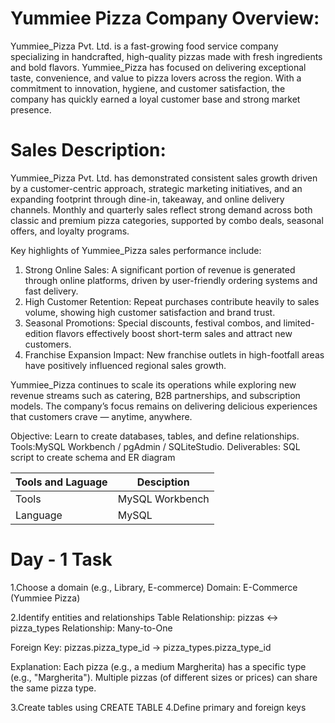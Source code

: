 # Yummiee Pizza Company Overview:
Yummiee_Pizza Pvt. Ltd. is a fast-growing food service company specializing in handcrafted, high-quality pizzas made with fresh ingredients and bold flavors. Yummiee_Pizza has focused on delivering exceptional taste, convenience, and value to pizza lovers across the region. With a commitment to innovation, hygiene, and customer satisfaction, the company has quickly earned a loyal customer base and strong market presence.

# Sales Description:
Yummiee_Pizza Pvt. Ltd. has demonstrated consistent sales growth driven by a customer-centric approach, strategic marketing initiatives, and an expanding footprint through dine-in, takeaway, and online delivery channels. Monthly and quarterly sales reflect strong demand across both classic and premium pizza categories, supported by combo deals, seasonal offers, and loyalty programs.

Key highlights of Yummiee_Pizza sales performance include:

  1. Strong Online Sales: A significant portion of revenue is generated through online platforms, driven by user-friendly ordering systems and fast delivery.
  2. High Customer Retention: Repeat purchases contribute heavily to sales volume, showing high customer satisfaction and brand trust.
  3. Seasonal Promotions: Special discounts, festival combos, and limited-edition flavors effectively boost short-term sales and attract new customers.
  4. Franchise Expansion Impact: New franchise outlets in high-footfall areas have positively influenced regional sales growth.

Yummiee_Pizza continues to scale its operations while exploring new revenue streams such as catering, B2B partnerships, and subscription models. The company’s focus remains on delivering delicious experiences that customers crave — anytime, anywhere.


Objective:  Learn to create databases, tables, and define relationships.
 Tools:MySQL Workbench / pgAdmin / SQLiteStudio.
 Deliverables:  SQL script to create schema and ER diagram
 
| Tools and Laguage   | Desciption       |
| ------------------- | -----------------|
| Tools               | MySQL Workbench  |
| Language            | MySQL            |

# Day - 1 Task
 1.Choose a domain (e.g., Library, E-commerce)
     Domain: E-Commerce (Yummiee Pizza)
     
 2.Identify entities and relationships
  Table Relationship:
   pizzas ↔ pizza_types
Relationship: Many-to-One

Foreign Key: pizzas.pizza_type_id → pizza_types.pizza_type_id

Explanation:
Each pizza (e.g., a medium Margherita) has a specific type (e.g., "Margherita").
Multiple pizzas (of different sizes or prices) can share the same pizza type.


 3.Create tables using CREATE TABLE
 4.Define primary and foreign keys
